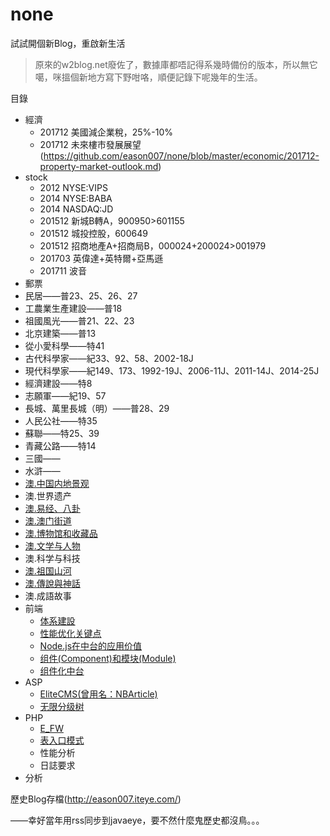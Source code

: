 # none
試試開個新Blog，重啟新生活

> 原來的w2blog.net廢佐了，數據庫都唔記得系幾時備份的版本，所以無它噶，咪搵個新地方寫下野咁咯，順便記錄下呢幾年的生活。

目錄
* 經濟
  * 201712  美國減企業稅，25%-10%
  * 201712  未來樓市發展展望(https://github.com/eason007/none/blob/master/economic/201712-property-market-outlook.md)
* stock
  * 2012 NYSE:VIPS
  * 2014 NYSE:BABA
  * 2014 NASDAQ:JD
  * 201512 新城B轉A，900950>601155
  * 201512 城投控股，600649
  * 201512 招商地產A+招商局B，000024+200024>001979
  * 201703 英偉達+英特爾+亞馬遜
  * 201711  波音
* 郵票
 * 民居——普23、25、26、27
 * 工農業生產建設——普18
 * 祖國風光——普21、22、23
 * 北京建築——普13
 * 從小愛科學——特41
 * 古代科學家——紀33、92、58、2002-18J
 * 現代科學家——紀149、173、1992-19J、2006-11J、2011-14J、2014-25J
 * 經濟建設——特8
 * 志願軍——紀19、57
 * 長城、萬里長城（明）——普28、29
 * 人民公社——特35
 * 蘇聯——特25、39
 * 青藏公路——特14
 * 三國——
 * 水滸——
 * [澳.中国内地景观](https://github.com/eason007/none/blob/master/philately/mac.zhongguo-neidi-jingguan.md)
 * 澳.世界遗产
 * [澳.易经、八卦](https://github.com/eason007/none/blob/master/philately/mac.yijing-bagua.md)
 * [澳.澳门街道](https://github.com/eason007/none/blob/master/philately/mac.aomen-jiedao.md)
 * [澳.博物馆和收藏品](https://github.com/eason007/none/blob/master/philately/mac.bowuguan-shoucangpin.md)
 * [澳.文学与人物](https://github.com/eason007/none/blob/master/philately/mac.wenxue-renwu.md)
 * 澳.科学与科技
 * [澳.祖国山河](https://github.com/eason007/none/blob/master/philately/mac.zuguo-shanhe.md)
 * [澳.傳說與神話](https://github.com/eason007/none/blob/master/philately/mac.chuanshuo-shenhua.md)
 * 澳.成語故事
* 前端
  * [体系建設](https://github.com/eason007/none/blob/master/frontend/environment-building.md)
  * [性能优化关键点](https://github.com/eason007/none/blob/master/frontend/profile-keypoint.md)
  * [Node.js在中台的应用价值](https://github.com/eason007/none/blob/master/frontend/nodejs-4-midway.md)
  * [组件(Component)和模块(Module)](https://github.com/eason007/none/blob/master/frontend/component-or-module.md)
  * [组件化中台](https://github.com/eason007/none/blob/master/frontend/component-midway.md)
* ASP
  * [EliteCMS(曾用名：NBArticle)](https://github.com/eason007/nbarticle)
  * [无限分级树](https://github.com/eason007/none/blob/master/asp/tree.md)
* PHP
  * [E_FW](https://github.com/eason007/e-fw)
  * [表入口模式](https://github.com/eason007/none/blob/master/php/table-data-gateway.md)
  * 性能分析
  * 日誌要求
* 分析

歷史Blog存檔(http://eason007.iteye.com/)

——幸好當年用rss同步到javaeye，要不然什麼鬼歷史都沒鳥。。。
